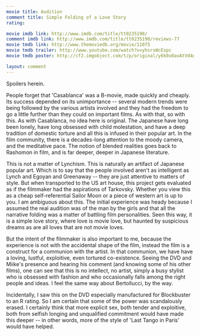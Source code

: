 ```yaml
---
movie title: Audition
comment title: Simple Folding of a Love Story
rating: 

movie imdb link: http://www.imdb.com/title/tt0235198/
comment imdb link: http://www.imdb.com/title/tt0235198/reviews-77
movie tmdb link: http://www.themoviedb.org/movie/11075
movie tmdb trailer: http://www.youtube.com/watch?v=yhsrsWcEspc
movie tmdb poster: http://cf2.imgobject.com/t/p/original/y6k0x0avAtVd4gfkoWabjriPjGQ.jpg

layout: comment
---
```


Spoilers herein.

People forget that 'Casablanca' was a B-movie, made quickly and cheaply. Its success depended on its unimportance -- several modern trends were being followed by the various artists involved and they had the freedom to go a little further than they could on important films. As with that, so with this. As with Casablanca, no idea here is original. The Japanese have long been lonely, have long obsessed with child molestation, and have a deep tradition of domestic torture and all this is infused in their popular art. In the film community, there is a decades-long attention to the moody camera, and the meditative pace. The notion of blended realities goes back to Rashomon in film, and is far deeper, deeper in Japanese literature.

This is not a matter of Lynchism. This is naturally an artifact of Japanese popular art. Which is to say that the people involved aren't as intelligent as Lynch and Egoyan and Greenaway -- they are just attentive to matters of style. But when transported to the US art house, this project gets evaluated as if the filmmaker had the aspirations of Tarkovsky. Whether you view this as a cheap self-referential Sailor Moon or a piece of western art is up to you. I am ambiguous about this. The initial experience was heady because I assumed the real audition was of the man by the girls and that all the narrative folding was a matter of battling film personalities. Seen this way, it is a simple love story, where love is movie love, but haunted by suspicious dreams as are all loves that are not movie loves.

But the intent of the filmmaker is also important to me, because the experience is not with the accidental shape of the film, instead the film is a construct for a communion with the artist. In that communion, we have have a loving, lustful, exploitive, even tortured co-existence. Seeing the DVD and Miike's presence and hearing his comment (and knowing some of his other films), one can see that this is no intellect, no artist, simply a busy stylist who is obsessed with fashion and who occasionally falls among the right people and ideas. I feel the same way about Bertollucci, by the way.

Incidentally, I saw this on the DVD especially manufactured for Blockbuster to an R rating. So I am certain that some of the power was scandalously erased. I certainly think that more explicit sex, both tender and exploitive, both from selfish longing and unqualified commitment would have made this deeper -- in other words, more of the style of 'Last Tango in Paris' would have helped.